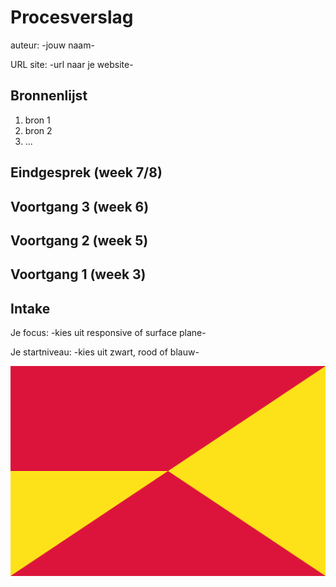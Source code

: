 # Procesverslag
auteur: -jouw naam-

URL site: -url naar je website-

## Bronnenlijst
1. bron 1
2. bron 2
3. ...

## Eindgesprek (week 7/8)

## Voortgang 3 (week 6)

## Voortgang 2 (week 5)

## Voortgang 1 (week 3)

## Intake

Je focus: -kies uit responsive of surface plane-

Je startniveau: -kies uit zwart, rood of blauw-

![Kiku](images/vlag1.png)

